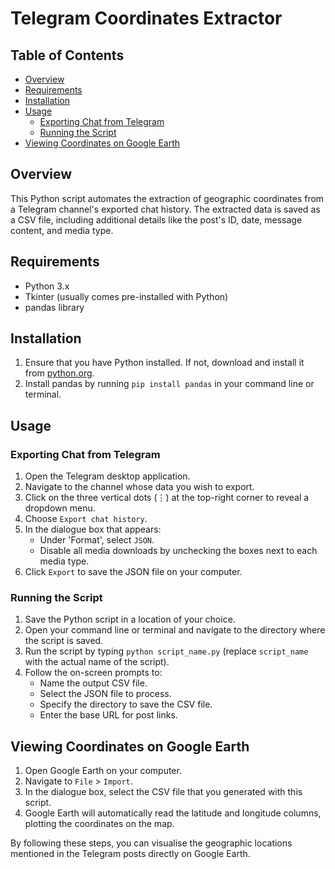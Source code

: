 # Telegram Coordinates Extractor

## Table of Contents
- [Overview](#overview)
- [Requirements](#requirements)
- [Installation](#installation)
- [Usage](#usage)
  - [Exporting Chat from Telegram](#exporting-chat-from-telegram)
  - [Running the Script](#running-the-script)
- [Viewing Coordinates on Google Earth](#viewing-coordinates-on-google-earth)

## Overview
This Python script automates the extraction of geographic coordinates from a Telegram channel's exported chat history. The extracted data is saved as a CSV file, including additional details like the post's ID, date, message content, and media type.

## Requirements
- Python 3.x
- Tkinter (usually comes pre-installed with Python)
- pandas library

## Installation
1. Ensure that you have Python installed. If not, download and install it from [python.org](https://www.python.org/).
2. Install pandas by running `pip install pandas` in your command line or terminal.

## Usage

### Exporting Chat from Telegram
1. Open the Telegram desktop application.
2. Navigate to the channel whose data you wish to export.
3. Click on the three vertical dots (⋮) at the top-right corner to reveal a dropdown menu.
4. Choose `Export chat history`.
5. In the dialogue box that appears:
    - Under 'Format', select `JSON`.
    - Disable all media downloads by unchecking the boxes next to each media type.
6. Click `Export` to save the JSON file on your computer.

### Running the Script
1. Save the Python script in a location of your choice.
2. Open your command line or terminal and navigate to the directory where the script is saved.
3. Run the script by typing `python script_name.py` (replace `script_name` with the actual name of the script).
4. Follow the on-screen prompts to:
    - Name the output CSV file.
    - Select the JSON file to process.
    - Specify the directory to save the CSV file.
    - Enter the base URL for post links.

## Viewing Coordinates on Google Earth
1. Open Google Earth on your computer.
2. Navigate to `File` > `Import`.
3. In the dialogue box, select the CSV file that you generated with this script.
4. Google Earth will automatically read the latitude and longitude columns, plotting the coordinates on the map.

By following these steps, you can visualise the geographic locations mentioned in the Telegram posts directly on Google Earth.

